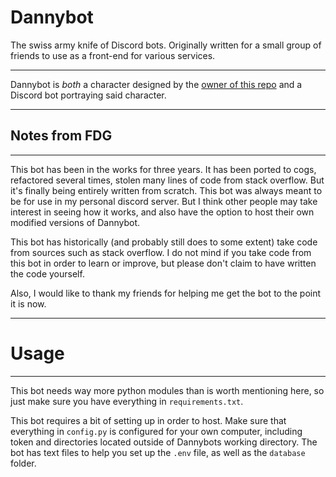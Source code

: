 # Dannybot

The swiss army knife of Discord bots. Originally written for a small group of friends to use as a front-end for various services.

---

Dannybot is *both* a character designed by the [owner of this repo](https://www.youtube.com/channel/UCvFaYPlNH5xA8u6EETrdbtg) and a Discord bot portraying said character.

---
## Notes from FDG
---

This bot has been in the works for three years. It has been ported to cogs, refactored several times, stolen many lines of code from stack overflow. But it's finally being entirely written from scratch. This bot was always meant to be for use in my personal discord server. But I think other people may take interest in seeing how it works, and also have the option to host their own modified versions of Dannybot.

This bot has historically (and probably still does to some extent) take code from sources such as stack overflow. I do not mind if you take code from this bot in order to learn or improve, but please don't claim to have written the code yourself.

Also, I would like to thank my friends for helping me get the bot to the point it is now.

---
# Usage
---

This bot needs way more python modules than is worth mentioning here, so just make sure you have everything in `requirements.txt`.

This bot requires a bit of setting up in order to host.
Make sure that everything in `config.py` is configured for your own computer, including token and directories located outside of Dannybots working directory.
The bot has text files to help you set up the `.env` file, as well as the `database` folder.
